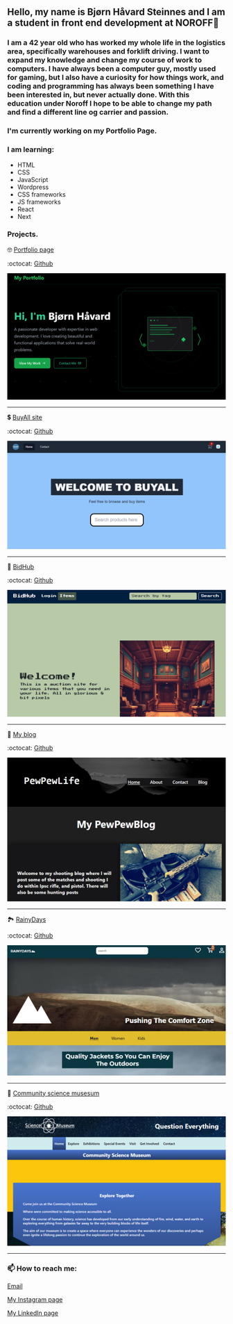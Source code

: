 ## Hello, my name is Bjørn Håvard Steinnes and I am a student in front end development at NOROFF👋

### I am a 42 year old who has worked my whole life in the logistics area, specifically warehouses and forklift driving. I want to expand my knowledge and change my course of work to computers. I have always been a computer guy, mostly used for gaming, but I also have a curiosity for how things work, and coding and programming has always been something I have been interested in, but never actually done. With this education under Noroff I hope to be able to change my path and find a different line og carrier and passion.

### I'm currently working on my Portfolio Page. 

### I am learning: 

- HTML 
- CSS 
- JavaScript 
- Wordpress
- CSS frameworks
- JS frameworks
- React
- Next


### Projects.

:nerd_face: [Portfolio page](https://bjornhaavard.github.io/Portfolio-2/)

:octocat: [Github](https://github.com/bjornhaavard/Portfolio-2)

![Portfolio page](assets/My-Portfolio.png)

--------------------------------------------------------

:heavy_dollar_sign: [BuyAll site](https://buyall.netlify.app/)

:octocat: [Github](https://github.com/bjornhaavard/JS-framework-CA)

![BuyAll commercial app](assets/BuyAll.png)

--------------------------------------------------------

:slightly_smiling_face: [BidHub](https://magnificent-axolotl-a473b6.netlify.app/index.html)

:octocat: [Github](https://github.com/bjornhaavard/BidHub)

![BidHub auction site](assets/BidHub.png)

--------------------------------------------------------

:slightly_smiling_face: [My blog](https://magnificent-axolotl-a473b6.netlify.app/index.html)

:octocat: [Github](https://github.com/Noroff-FEU-Assignments/project-exam-1-bjornhaavard/tree/main)

![2023-05-29 18_06_46-PewPewLife _ Home](assets/PewPewLife.png)

--------------------------------------------------------

:national_park: [RainyDays](https://kind-wilson-46a5f7.netlify.app/)

:octocat: [Github](https://github.com/Noroff-FEU-Assignments/cross-course-project-bjornhaavard)

![2023-05-29 18_05_39-RainyDays _ Home](assets/RainyDays.png)

--------------------------------------------------------

:robot: [Community science musesum](https://snazzy-conkies-f91116.netlify.app/)

:octocat: [Github](https://github.com/bjornhaavard/Community_science-museum)

![museum](assets/CSM.png)

--------------------------------------------------------

###  📫 How to reach me:

[Email](bjornhaavard@hotmail.com)

[My Instagram page](https://www.instagram.com/bjornhaavardsteinnes/)

[My LinkedIn page](https://www.linkedin.com/in/bj%C3%B8rn-h%C3%A5vard-steinnes-87333b21a/)
